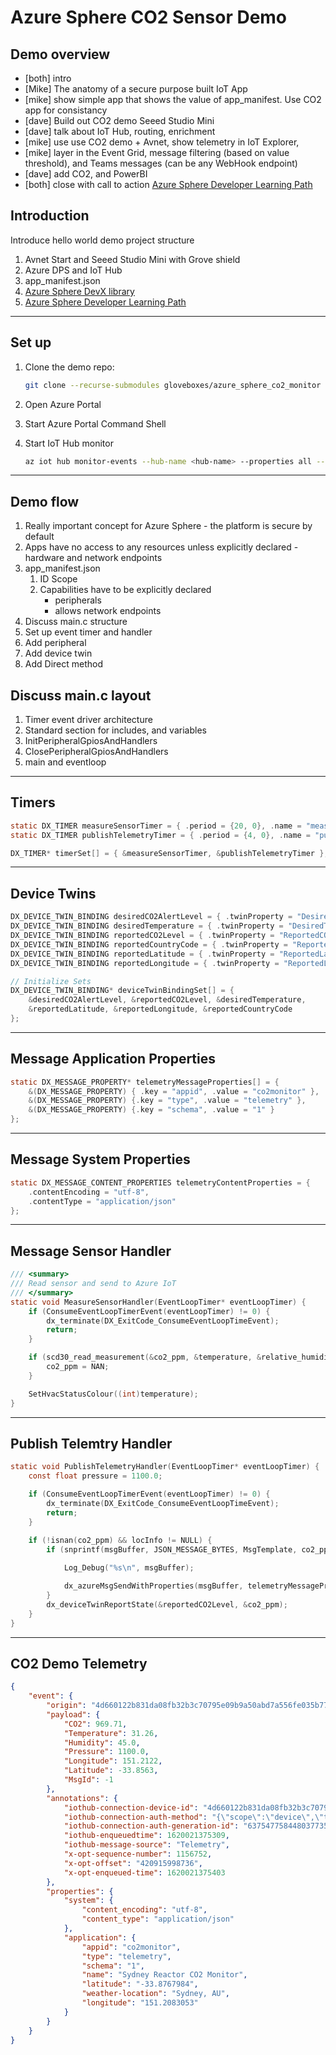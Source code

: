 # Azure Sphere CO2 Sensor Demo

## Demo overview

- [both] intro
- [Mike] The anatomy of a secure purpose built IoT App
- [mike] show simple app that shows the value of app_manifest. Use CO2 app for consistancy
- [dave] Build out CO2 demo Seeed Studio Mini
- [dave] talk about IoT Hub, routing, enrichment
- [mike] use use CO2 demo + Avnet, show telemetry in IoT Explorer, 
- [mike] layer in the Event Grid, message filtering (based on value threshold), and Teams messages (can be any WebHook endpoint)
- [dave] add CO2, and PowerBI
- [both] close with call to action [Azure Sphere Developer Learning Path](http://aka.ms/azure-sphere-developer-learning-path)

## Introduction

Introduce hello world demo project structure

1. Avnet Start and Seeed Studio Mini with Grove shield
2. Azure DPS and IoT Hub
3. app_manifest.json
4. [Azure Sphere DevX library](https://github.com/microsoft/Azure-Sphere-DevX)
5. [Azure Sphere Developer Learning Path](http://aka.ms/azure-sphere-developer-learning-path)

---

## Set up

1. Clone the demo repo: 

    ```bash
    git clone --recurse-submodules gloveboxes/azure_sphere_co2_monitor (github.com)
    ```
    
1. Open Azure Portal
1. Start Azure Portal Command Shell
1. Start IoT Hub monitor

	```bash
	az iot hub monitor-events --hub-name <hub-name> --properties all --device-id <device_id>
	```

---

## Demo flow

1. Really important concept for Azure Sphere - the platform is secure by default
2. Apps have no access to any resources unless explicitly declared - hardware and network endpoints 
3. app_manifest.json
   1. ID Scope
   2. Capabilities have to be explicitly declared
    	- peripherals
   		- allows network endpoints
1. Discuss main.c structure
1. Set up event timer and handler
1. Add peripheral
1. Add device twin
1. Add Direct method

## Discuss main.c layout

1. Timer event driver architecture 
1. Standard section for includes, and variables
1. InitPeripheralGpiosAndHandlers
1. ClosePeripheralGpiosAndHandlers
1. main and eventloop

---

## Timers

```c
static DX_TIMER measureSensorTimer = { .period = {20, 0}, .name = "measureSensorTimer", .handler = MeasureSensorHandler };
static DX_TIMER publishTelemetryTimer = { .period = {4, 0}, .name = "publishTelemetryTimer", .handler = PublishTelemetryHandler };

DX_TIMER* timerSet[] = { &measureSensorTimer, &publishTelemetryTimer };
```

---

## Device Twins

```c
DX_DEVICE_TWIN_BINDING desiredCO2AlertLevel = { .twinProperty = "DesiredCO2AlertLevel", .twinType = DX_TYPE_INT, .handler = DeviceTwinGenericHandler };
DX_DEVICE_TWIN_BINDING desiredTemperature = { .twinProperty = "DesiredTemperature", .twinType = DX_TYPE_INT, .handler = DeviceTwinGenericHandler };
DX_DEVICE_TWIN_BINDING reportedCO2Level = { .twinProperty = "ReportedCO2Level", .twinType = DX_TYPE_FLOAT };
DX_DEVICE_TWIN_BINDING reportedCountryCode = { .twinProperty = "ReportedCountryCode",.twinType = DX_TYPE_STRING };
DX_DEVICE_TWIN_BINDING reportedLatitude = { .twinProperty = "ReportedLatitude",.twinType = DX_TYPE_DOUBLE };
DX_DEVICE_TWIN_BINDING reportedLongitude = { .twinProperty = "ReportedLongitude",.twinType = DX_TYPE_DOUBLE };

// Initialize Sets
DX_DEVICE_TWIN_BINDING* deviceTwinBindingSet[] = {
	&desiredCO2AlertLevel, &reportedCO2Level, &desiredTemperature, 
	&reportedLatitude, &reportedLongitude, &reportedCountryCode 
};
```

---

## Message Application Properties

```c
static DX_MESSAGE_PROPERTY* telemetryMessageProperties[] = {
	&(DX_MESSAGE_PROPERTY) { .key = "appid", .value = "co2monitor" },
	&(DX_MESSAGE_PROPERTY) {.key = "type", .value = "telemetry" },
	&(DX_MESSAGE_PROPERTY) {.key = "schema", .value = "1" }
};
```

---

## Message System Properties

```c
static DX_MESSAGE_CONTENT_PROPERTIES telemetryContentProperties = {
	.contentEncoding = "utf-8",
	.contentType = "application/json"
};
```

---

## Message Sensor Handler

```c
/// <summary>
/// Read sensor and send to Azure IoT
/// </summary>
static void MeasureSensorHandler(EventLoopTimer* eventLoopTimer) {
	if (ConsumeEventLoopTimerEvent(eventLoopTimer) != 0) {
		dx_terminate(DX_ExitCode_ConsumeEventLoopTimeEvent);
		return;
	}

	if (scd30_read_measurement(&co2_ppm, &temperature, &relative_humidity) != STATUS_OK) {
		co2_ppm = NAN;
	}

	SetHvacStatusColour((int)temperature);
}
```

---

## Publish Telemtry Handler

```c
static void PublishTelemetryHandler(EventLoopTimer* eventLoopTimer) {
	const float pressure = 1100.0;

	if (ConsumeEventLoopTimerEvent(eventLoopTimer) != 0) {
		dx_terminate(DX_ExitCode_ConsumeEventLoopTimeEvent);
		return;
	}

	if (!isnan(co2_ppm) && locInfo != NULL) {
		if (snprintf(msgBuffer, JSON_MESSAGE_BYTES, MsgTemplate, co2_ppm, temperature, relative_humidity, pressure, locInfo->lng, locInfo->lat) > 0) {
			
			Log_Debug("%s\n", msgBuffer);

			dx_azureMsgSendWithProperties(msgBuffer, telemetryMessageProperties, NELEMS(telemetryMessageProperties), &telemetryContentProperties);
		}
		dx_deviceTwinReportState(&reportedCO2Level, &co2_ppm);
	}
}
```

---

## CO2 Demo Telemetry

```json
{
    "event": {
        "origin": "4d660122b831da08fb32b3c70795e09b9a50abd7a556fe035b771b8aba5c195bf43daa5227983b993101fac76e7a5a4c1295a7571896dbfeda66ad5bfa6ac954",
        "payload": {
            "CO2": 969.71,
            "Temperature": 31.26,
            "Humidity": 45.0,
            "Pressure": 1100.0,
            "Longitude": 151.2122,
            "Latitude": -33.8563,
            "MsgId": -1
        },
        "annotations": {
            "iothub-connection-device-id": "4d660122b831da08fb32b3c70795e09b9a50abd7a556fe035b771b8aba5c195bf43daa5227983b993101fac76e7a5a4c1295a7571896dbfeda66ad5bfa6ac954",
            "iothub-connection-auth-method": "{\"scope\":\"device\",\"type\":\"x509Certificate\",\"issuer\":\"external\",\"acceptingIpFilterRule\":null}",
            "iothub-connection-auth-generation-id": "637547758448037735",
            "iothub-enqueuedtime": 1620021375309,
            "iothub-message-source": "Telemetry",
            "x-opt-sequence-number": 1156752,
            "x-opt-offset": "420915998736",
            "x-opt-enqueued-time": 1620021375403
        },
        "properties": {
            "system": {
                "content_encoding": "utf-8",
                "content_type": "application/json"
            },
            "application": {
                "appid": "co2monitor",
                "type": "telemetry",
                "schema": "1",
                "name": "Sydney Reactor CO2 Monitor",
                "latitude": "-33.8767984",
                "weather-location": "Sydney, AU",
                "longitude": "151.2083053"
            }
        }
    }
}
```

